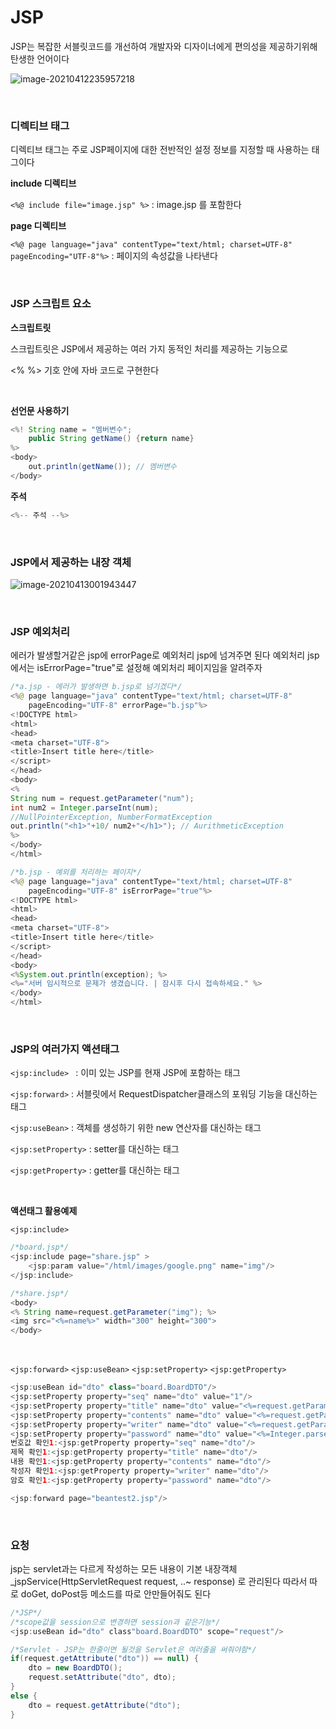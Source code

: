 # JSP

JSP는 복잡한 서블릿코드를 개선하여 개발자와 디자이너에게 편의성을 제공하기위해 탄생한 언어이다

![image-20210412235957218](C:%5CUsers%5C%EC%A0%95%EB%8F%99%ED%98%84%5CAppData%5CRoaming%5CTypora%5Ctypora-user-images%5Cimage-20210412235957218.png)

<br>

### 디렉티브 태그

디렉티브 태그는 주로 JSP페이지에 대한 전반적인 설정 정보를 지정할 때 사용하는 태그이다

**include 디렉티브**

`<%@ include file="image.jsp" %>` : image.jsp 를 포함한다

**page 디렉티브**

`<%@ page language="java" contentType="text/html; charset=UTF-8"
    pageEncoding="UTF-8"%>` : 페이지의 속성값을 나타낸다

<br>

### JSP 스크립트 요소

**스크립트릿**

스크립트릿은 JSP에서 제공하는 여러 가지 동적인 처리를 제공하는 기능으로

<% %> 기호 안에 자바 코드로 구현한다

<br>

**선언문 사용하기**

```java
<%! String name = "멤버변수";
	public String getName() {return name}
%>
<body>
    out.println(getName()); // 멤버변수
</body>
```

**주석**

```java
<%-- 주석 --%>
```

<br>

### JSP에서 제공하는 내장 객체

![image-20210413001943447](C:%5CUsers%5C%EC%A0%95%EB%8F%99%ED%98%84%5CAppData%5CRoaming%5CTypora%5Ctypora-user-images%5Cimage-20210413001943447.png)

<br>

### JSP 예외처리

에러가 발생할거같은 jsp에 errorPage로 예외처리 jsp에 넘겨주면 된다
예외처리 jsp에서는 isErrorPage="true"로 설정해 예외처리 페이지임을 알려주자

```java
/*a.jsp - 에러가 발생하면 b.jsp로 넘기겠다*/
<%@ page language="java" contentType="text/html; charset=UTF-8"
    pageEncoding="UTF-8" errorPage="b.jsp"%>
<!DOCTYPE html>
<html>
<head>
<meta charset="UTF-8">
<title>Insert title here</title>
</script>
</head>
<body>
<%
String num = request.getParameter("num");
int num2 = Integer.parseInt(num);
//NullPointerException, NumberFormatException
out.println("<h1>"+10/ num2+"</h1>"); // AurithmeticException
%>
</body>
</html>
```

```java
/*b.jsp - 예외를 처리하는 페이지*/
<%@ page language="java" contentType="text/html; charset=UTF-8"
    pageEncoding="UTF-8" isErrorPage="true"%>
<!DOCTYPE html>
<html>
<head>
<meta charset="UTF-8">
<title>Insert title here</title>
</script>
</head>
<body>
<%System.out.println(exception); %>
<%="서버 임시적으로 문제가 생겼습니다. | 잠시후 다시 접속하세요." %>
</body>
</html>
```

<br>

### JSP의 여러가지 액션태그

`<jsp:include> ` : 이미 있는 JSP를 현재 JSP에 포함하는 태그

`<jsp:forward>` : 서블릿에서 RequestDispatcher클래스의 포워딩 기능을 대신하는 태그

`<jsp:useBean>` : 객체를 생성하기 위한 new 연산자를 대신하는 태그

`<jsp:setProperty>` : setter를 대신하는 태그

`<jsp:getProperty>` : getter를 대신하는 태그

<br>

**액션태그 활용예제**

`<jsp:include> `

```java
/*board.jsp*/
<jsp:include page="share.jsp" >
	<jsp:param value="/html/images/google.png" name="img"/>
</jsp:include>
```

```java
/*share.jsp*/
<body>
<% String name=request.getParameter("img"); %>
<img src="<%=name%>" width="300" height="300">
</body>
```

<br>

`<jsp:forward>` `<jsp:useBean>` `<jsp:setProperty>` `<jsp:getProperty>`

```java
<jsp:useBean id="dto" class="board.BoardDTO"/>
<jsp:setProperty property="seq" name="dto" value="1"/>
<jsp:setProperty property="title" name="dto" value="<%=request.getParameter(\"title\") %>"/>
<jsp:setProperty property="contents" name="dto" value="<%=request.getParameter(\"contents\") %>"/>
<jsp:setProperty property="writer" name="dto" value="<%=request.getParameter(\"writer\") %>"/>
<jsp:setProperty property="password" name="dto" value="<%=Integer.parseInt(request.getParameter(\"password\")) %>"/>
번호값 확인1:<jsp:getProperty property="seq" name="dto"/>
제목 확인1:<jsp:getProperty property="title" name="dto"/>
내용 확인1:<jsp:getProperty property="contents" name="dto"/>
작성자 확인1:<jsp:getProperty property="writer" name="dto"/>
암호 확인1:<jsp:getProperty property="password" name="dto"/>

<jsp:forward page="beantest2.jsp"/>

```

<br>

### 요청

jsp는 servlet과는 다르게
작성하는 모든 내용이 기본 내장객체 _jspService(HttpServletRequest request, ..~ response) 로 관리된다
따라서 따로 doGet, doPost등 메소드를 따로 안만들어줘도 된다

```java
/*JSP*/
/*scope값을 session으로 변경하면 session과 같은기능*/
<jsp:useBean id="dto" class"board.BoardDTO" scope="request"/>
```

```java
/*Servlet - JSP는 한줄이면 될것을 Servlet은 여러줄을 써줘야함*/
if(request.getAttribute("dto")) == null) {
    dto = new BoardDTO();
    request.setAttribute("dto", dto);
}
else {
    dto = request.getAttribute("dto");
}
```

